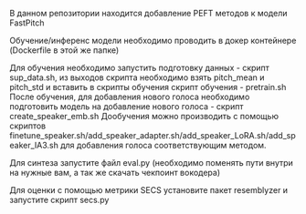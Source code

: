 В данном репозитории находится добавление PEFT методов к модели FastPitch

Обучение/инференс модели необходимо проводить в докер контейнере (Dockerfile в этой же папке)

Для обучения необходимо запустить подготовку данных - скрипт sup_data.sh, из выходов скрипта необходимо взять pitch_mean и pitch_std и вставить в скрипты обучения
    скрипт обучения - pretrain.sh
После обучения, для добавления нового голоса необходимо подготовить модель на добавление нового голоса - скрипт create_speaker_emb.sh
Дообучения можно производить с помощью скриптов finetune_speaker.sh/add_speaker_adapter.sh/add_speaker_LoRA.sh/add_speaker_IA3.sh для добавления голоса соответствующим методом.

Для синтеза запустите файл eval.py (необходимо поменять пути внутри на нужные вам, а так же скачать чекпоинт вокодера)

Для оценки с помощью метрики SECS установите пакет resemblyzer и запустите скрипт secs.py